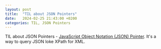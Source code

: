 ```yaml
---
layout: post
title:  "TIL about JSON Pointers"
date:   2024-02-25 21:43:00 +0200
categories: TIL, JSON Pointers
---
```

TIL about JSON Pointers - [JavaScript Object Notation (JSON) Pointer](https://datatracker.ietf.org/doc/html/rfc6901). It's a way to query JSON loke XPath for XML.
